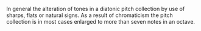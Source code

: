 In general the alteration of tones in a diatonic pitch collection by use of sharps, flats or natural signs. As a result of chromaticism the pitch collection is in  most cases enlarged to more than seven notes in an octave.